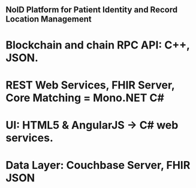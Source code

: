## NoID Platform for Patient Identity and Record Location Management

# Blockchain and chain RPC API: C++, JSON.

# REST Web Services, FHIR Server, Core Matching = Mono.NET C#

# UI: HTML5 & AngularJS -> C# web services.

# Data Layer: Couchbase Server, FHIR JSON